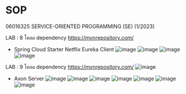 # SOP
06016325 SERVICE-ORIENTED PROGRAMMING (SE) (1/2023)

LAB : 8
โหลด dependency
https://mvnrepository.com/
- Spring Cloud Starter Netflix Eureka Client
![image](https://github.com/pure11pure/SOP-week8-9/assets/140476156/3cb707c5-14d2-42bf-b4e8-8f59db83bed9)
![image](https://github.com/pure11pure/SOP-week8-9/assets/140476156/cd6dcca9-a147-4184-a14a-c7e2ebd3a2f0)
![image](https://github.com/pure11pure/SOP-week8-9/assets/140476156/be7c3c96-a6c8-416e-b4bd-317bdcec5af1)
![image](https://github.com/pure11pure/SOP-week8-9/assets/140476156/86681403-b278-4a90-9df9-f03becade423)

LAB : 9
โหลด dependency
https://mvnrepository.com/
![image](https://github.com/pure11pure/SOP-week8-9/assets/140476156/12c7a695-e09b-460b-aa05-500d05edcefe)


- Axon Server
![image](https://github.com/pure11pure/SOP-week8-9/assets/140476156/eefc27ad-7460-426e-ad20-b540b3bc0da2)
![image](https://github.com/pure11pure/SOP-week8-9/assets/140476156/75bb4895-118c-465d-8932-e9d5f1f3ef02)
![image](https://github.com/pure11pure/SOP-week8-9/assets/140476156/e1421c2f-0972-4a87-a417-9eb793899a2a)
![image](https://github.com/pure11pure/SOP-week8-9/assets/140476156/5fd61b44-257d-4d5e-a236-2c41819b83c9)
![image](https://github.com/pure11pure/SOP-week8-9/assets/140476156/280c09e7-3ba1-49d1-b35c-01004591c080)
![image](https://github.com/pure11pure/SOP-week8-9/assets/140476156/6373db9a-ea39-4d87-9c23-1ceffcda1d10)
![image](https://github.com/pure11pure/SOP-week8-9/assets/140476156/8e4ba33b-cfbb-41ec-864b-9fd1f2ee2722)

